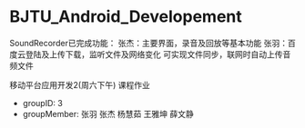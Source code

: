 BJTU_Android_Developement
=========================

SoundRecorder已完成功能：
张杰：主要界面，录音及回放等基本功能
张羽：百度云登陆及上传下载，监听文件及网络变化
可实现文件同步，联网时自动上传音频文件

移动平台应用开发2(周六下午) 课程作业

- groupID: 3
- groupMember: 张羽 张杰 杨慧茹 王雅坤 薛文静
